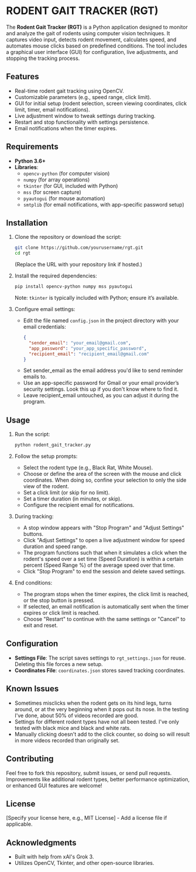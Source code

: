 # RODENT GAIT TRACKER (RGT)

The **Rodent Gait Tracker (RGT)** is a Python application designed to monitor and analyze the gait of rodents using computer vision techniques. It captures video input, detects rodent movement, calculates speed, and automates mouse clicks based on predefined conditions. The tool includes a graphical user interface (GUI) for configuration, live adjustments, and stopping the tracking process.

## Features
- Real-time rodent gait tracking using OpenCV.
- Customizable parameters (e.g., speed range, click limit).
- GUI for initial setup (rodent selection, screen viewing coordinates, click limit, timer, email notifications).
- Live adjustment window to tweak settings during tracking.
- Restart and stop functionality with settings persistence.
- Email notifications when the timer expires.

## Requirements
- **Python 3.6+**
- **Libraries**:
  - `opencv-python` (for computer vision)
  - `numpy` (for array operations)
  - `tkinter` (for GUI, included with Python)
  - `mss` (for screen capture)
  - `pyautogui` (for mouse automation)
  - `smtplib` (for email notifications, with app-specific password setup)

## Installation
1. Clone the repository or download the script:
   ```bash
   git clone https://github.com/yourusername/rgt.git
   cd rgt
   ```
   (Replace the URL with your repository link if hosted.)

2. Install the required dependencies:
   ```bash
   pip install opencv-python numpy mss pyautogui
   ```
   Note: `tkinter` is typically included with Python; ensure it’s available.

3. Configure email settings:
   - Edit the file named `config.json` in the project directory with your email credentials:
     ```json
     {
       "sender_email": "your_email@gmail.com",
       "app_password": "your_app_specific_password",
       "recipient_email": "recipient_email@gmail.com"
     }
     ```
   - Set sender_email as the email address you'd like to send reminder emails to.
   - Use an app-specific password for Gmail or your email provider’s security settings. Look this up if you don't know where to find it.
   - Leave recipient_email untouched, as you can adjust it during the program.

## Usage
1. Run the script:
   ```bash
   python rodent_gait_tracker.py
   ```

2. Follow the setup prompts:
   - Select the rodent type (e.g., Black Rat, White Mouse).
   - Choose or define the area of the screen with the mouse and click coordinates. When doing so, confine your selection to only the side view of the rodent.
   - Set a click limit (or skip for no limit).
   - Set a timer duration (in minutes, or skip).
   - Configure the recipient email for notifications.

3. During tracking:
   - A stop window appears with "Stop Program" and "Adjust Settings" buttons.
   - Click "Adjust Settings" to open a live adjustment window for speed duration and speed range.
   - The program functions such that when it simulates a click when the rodent's speed over a set time (Speed Duration) is within a certain percent (Speed Range %) of the average speed over that time.
   - Click "Stop Program" to end the session and delete saved settings.

4. End conditions:
   - The program stops when the timer expires, the click limit is reached, or the stop button is pressed.
   - If selected, an email notification is automatically sent when the timer expires or click limit is reached.
   - Choose "Restart" to continue with the same settings or "Cancel" to exit and reset.

## Configuration
- **Settings File**: The script saves settings to `rgt_settings.json` for reuse. Deleting this file forces a new setup.
- **Coordinates File**: `coordinates.json` stores saved tracking coordinates.

## Known Issues
- Sometimes misclicks when the rodent gets on its hind legs, turns around, or at the very beginning when it pops out its nose. In the testing I've done, about 50% of videos recorded are good.
- Settings for different rodent types have not all been tested. I've only tested with black mice and black and white rats.
- Manually clicking doesn't add to the click counter, so doing so will result in more videos recorded than originally set.

## Contributing
Feel free to fork this repository, submit issues, or send pull requests. Improvements like additional rodent types, better performance optimization, or enhanced GUI features are welcome!

## License
[Specify your license here, e.g., MIT License] - Add a license file if applicable.

## Acknowledgments
- Built with help from xAI's Grok 3.
- Utilizes OpenCV, Tkinter, and other open-source libraries.
